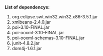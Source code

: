 **List of dependencys:**

1.  org.eclipse.swt.win32.win32.x86-3.5.1.jar
2.  xmlbeans-2.4.0.jar
3.  poi-3.10-FINAL.jar
4.  poi-ooxml-3.10-FINAL.jar
5.  poi-ooxml-schemas-3.10-FINAL.jar
6.  junit-4.8.2.jar
7.  dom4j-1.6.1.jar
